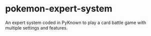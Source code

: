 # pokemon-expert-system

An expert system coded in PyKnown to play a card battle game with multiple settings and features.
